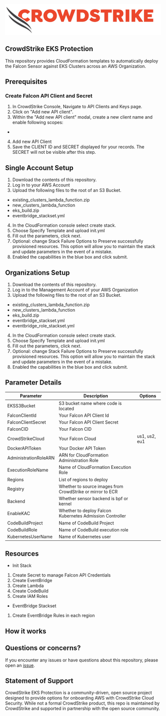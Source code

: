![](https://raw.githubusercontent.com/CrowdStrike/falconpy/main/docs/asset/cs-logo.png)

## CrowdStrike EKS Protection

This repository provides CloudFormation templates to automatically deploy the Falcon Sensor against EKS Clusters across an AWS Organization.

## Prerequisites

### Create Falcon API Client and Secret
1. In CrowdStrike Console, Navigate to API Clients and Keys page.
2. Click on "Add new API client".
3. Within the "Add new API client" modal, create a new client name and enable following scopes:
- 
4. Add new API Client
5. Save the CLIENT ID and SECRET displayed for your records. The SECRET will not be visible after this step.

## Single Account Setup
1. Download the contents of this repository.
2. Log in to your AWS Account
3. Upload the following files to the root of an S3 Bucket.
- existing_clusters_lambda_function.zip 
- new_clusters_lambda_function
- eks_build.zip
- eventbridge_stackset.yml
4. In the CloudFormation console select create stack.
5. Choose Specify Template and upload init.yml
6. Fill out the parameters, click next.
7. Optional: change Stack Failure Options to Preserve successfully provisioned resources. This option will allow you to maintain the stack and update parameters in the event of a mistake.
7. Enabled the capabilities in the blue box and click submit.

## Organizations Setup
1. Download the contents of this repository.
2. Log in to the Management Account of your AWS Organization
3. Upload the following files to the root of an S3 Bucket.
- existing_clusters_lambda_function.zip 
- new_clusters_lambda_function
- eks_build.zip
- eventbridge_stackset.yml
- eventbridge_role_stackset.yml
4. In the CloudFormation console select create stack.
5. Choose Specify Template and upload init.yml
6. Fill out the parameters, click next.
7. Optional: change Stack Failure Options to Preserve successfully provisioned resources. This option will allow you to maintain the stack and update parameters in the event of a mistake.
7. Enabled the capabilities in the blue box and click submit.

## Parameter Details
| Parameter | Description | Options |
|---|---|---|
|EKSS3Bucket|S3 bucket name where code is located| |
|FalconClientId|Your Falcon API Client Id | |
|FalconClientSecret|Your Falcon API Client Secret | |
|FalconCID|Your Falcon CID | |
|CrowdStrikeCloud|Your Falcon Cloud | us1, us2, eu1|
|DockerAPIToken|Your Docker API Token | |
|AdministrationRoleARN|ARN for CloudFormation Administration Role | |
|ExecutionRoleName|Name of CloudFormation Execution Role | |
|Regions|List of regions to deploy | |
|Registry|Whether to source images from CrowdStrike or mirror to ECR | |
|Backend|Whether sensor backend is bpf or kernel | |
|EnableKAC|Whether to deploy Falcon Kubernetes Admission Controller | |
|CodeBuildProject|Name of CodeBuild Project | |
|CodeBuildRole|Name of CodeBuild execution role | |
|KubernetesUserName|Name of Kubernetes user | |

## Resources

- Init Stack 
1. Create Secret to manage Falcon API Credentials
2. Create EventBridge 
3. Create Lambda
4. Create CodeBuild
5. Create IAM Roles
- EventBridge Stackset
1. Create EventBridge Rules in each region

## How it works

## Questions or concerns?

If you encounter any issues or have questions about this repository, please open an [issue](https://github.com/CrowdStrike/aws-eks-protection/issues/new/choose).

## Statement of Support

CrowdStrike EKS Protection is a community-driven, open source project designed to provide options for onboarding AWS with CrowdStrike Cloud Security. While not a formal CrowdStrike product, this repo is maintained by CrowdStrike and supported in partnership with the open source community.